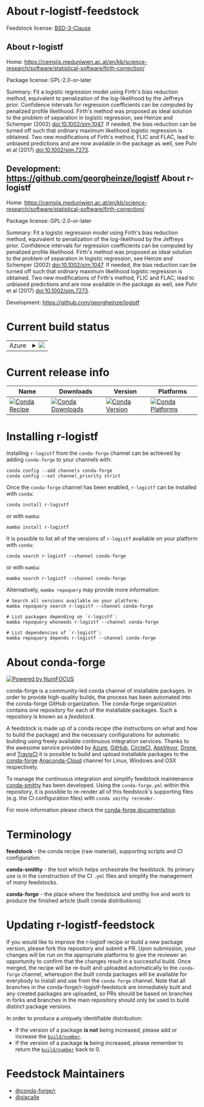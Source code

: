 About r-logistf-feedstock
=========================

Feedstock license: [BSD-3-Clause](https://github.com/conda-forge/r-logistf-feedstock/blob/main/LICENSE.txt)

About r-logistf
---------------

Home: https://cemsiis.meduniwien.ac.at/en/kb/science-research/software/statistical-software/firth-correction/

Package license: GPL-2.0-or-later

Summary: Fit a logistic regression model using Firth's bias reduction method, equivalent to penalization of the log-likelihood by the Jeffreys prior. Confidence intervals for regression coefficients can be computed by penalized profile likelihood. Firth's method was proposed as ideal solution to the problem of separation in logistic regression, see Heinze and Schemper (2002) <doi:10.1002/sim.1047>. If needed, the bias reduction can be turned off such that ordinary maximum likelihood logistic regression is obtained. Two new modifications of Firth's method, FLIC and FLAC, lead to unbiased predictions and are now available in the package as well, see Puhr et al (2017) <doi:10.1002/sim.7273>.

Development: https://github.com/georgheinze/logistf
About r-logistf
---------------

Home: https://cemsiis.meduniwien.ac.at/en/kb/science-research/software/statistical-software/firth-correction/

Package license: GPL-2.0-or-later

Summary: Fit a logistic regression model using Firth's bias reduction method, equivalent to penalization of the log-likelihood by the Jeffreys prior. Confidence intervals for regression coefficients can be computed by penalized profile likelihood. Firth's method was proposed as ideal solution to the problem of separation in logistic regression, see Heinze and Schemper (2002) <doi:10.1002/sim.1047>. If needed, the bias reduction can be turned off such that ordinary maximum likelihood logistic regression is obtained. Two new modifications of Firth's method, FLIC and FLAC, lead to unbiased predictions and are now available in the package as well, see Puhr et al (2017) <doi:10.1002/sim.7273>.

Development: https://github.com/georgheinze/logistf

Current build status
====================


<table>
    
  <tr>
    <td>Azure</td>
    <td>
      <details>
        <summary>
          <a href="https://dev.azure.com/conda-forge/feedstock-builds/_build/latest?definitionId=5757&branchName=main">
            <img src="https://dev.azure.com/conda-forge/feedstock-builds/_apis/build/status/r-logistf-feedstock?branchName=main">
          </a>
        </summary>
        <table>
          <thead><tr><th>Variant</th><th>Status</th></tr></thead>
          <tbody><tr>
              <td>linux_64_r_base4.2</td>
              <td>
                <a href="https://dev.azure.com/conda-forge/feedstock-builds/_build/latest?definitionId=5757&branchName=main">
                  <img src="https://dev.azure.com/conda-forge/feedstock-builds/_apis/build/status/r-logistf-feedstock?branchName=main&jobName=linux&configuration=linux%20linux_64_r_base4.2" alt="variant">
                </a>
              </td>
            </tr><tr>
              <td>linux_64_r_base4.3</td>
              <td>
                <a href="https://dev.azure.com/conda-forge/feedstock-builds/_build/latest?definitionId=5757&branchName=main">
                  <img src="https://dev.azure.com/conda-forge/feedstock-builds/_apis/build/status/r-logistf-feedstock?branchName=main&jobName=linux&configuration=linux%20linux_64_r_base4.3" alt="variant">
                </a>
              </td>
            </tr><tr>
              <td>osx_64_r_base4.2</td>
              <td>
                <a href="https://dev.azure.com/conda-forge/feedstock-builds/_build/latest?definitionId=5757&branchName=main">
                  <img src="https://dev.azure.com/conda-forge/feedstock-builds/_apis/build/status/r-logistf-feedstock?branchName=main&jobName=osx&configuration=osx%20osx_64_r_base4.2" alt="variant">
                </a>
              </td>
            </tr><tr>
              <td>osx_64_r_base4.3</td>
              <td>
                <a href="https://dev.azure.com/conda-forge/feedstock-builds/_build/latest?definitionId=5757&branchName=main">
                  <img src="https://dev.azure.com/conda-forge/feedstock-builds/_apis/build/status/r-logistf-feedstock?branchName=main&jobName=osx&configuration=osx%20osx_64_r_base4.3" alt="variant">
                </a>
              </td>
            </tr><tr>
              <td>win_64</td>
              <td>
                <a href="https://dev.azure.com/conda-forge/feedstock-builds/_build/latest?definitionId=5757&branchName=main">
                  <img src="https://dev.azure.com/conda-forge/feedstock-builds/_apis/build/status/r-logistf-feedstock?branchName=main&jobName=win&configuration=win%20win_64_" alt="variant">
                </a>
              </td>
            </tr>
          </tbody>
        </table>
      </details>
    </td>
  </tr>
</table>

Current release info
====================

| Name | Downloads | Version | Platforms |
| --- | --- | --- | --- |
| [![Conda Recipe](https://img.shields.io/badge/recipe-r--logistf-green.svg)](https://anaconda.org/conda-forge/r-logistf) | [![Conda Downloads](https://img.shields.io/conda/dn/conda-forge/r-logistf.svg)](https://anaconda.org/conda-forge/r-logistf) | [![Conda Version](https://img.shields.io/conda/vn/conda-forge/r-logistf.svg)](https://anaconda.org/conda-forge/r-logistf) | [![Conda Platforms](https://img.shields.io/conda/pn/conda-forge/r-logistf.svg)](https://anaconda.org/conda-forge/r-logistf) |

Installing r-logistf
====================

Installing `r-logistf` from the `conda-forge` channel can be achieved by adding `conda-forge` to your channels with:

```
conda config --add channels conda-forge
conda config --set channel_priority strict
```

Once the `conda-forge` channel has been enabled, `r-logistf` can be installed with `conda`:

```
conda install r-logistf
```

or with `mamba`:

```
mamba install r-logistf
```

It is possible to list all of the versions of `r-logistf` available on your platform with `conda`:

```
conda search r-logistf --channel conda-forge
```

or with `mamba`:

```
mamba search r-logistf --channel conda-forge
```

Alternatively, `mamba repoquery` may provide more information:

```
# Search all versions available on your platform:
mamba repoquery search r-logistf --channel conda-forge

# List packages depending on `r-logistf`:
mamba repoquery whoneeds r-logistf --channel conda-forge

# List dependencies of `r-logistf`:
mamba repoquery depends r-logistf --channel conda-forge
```


About conda-forge
=================

[![Powered by
NumFOCUS](https://img.shields.io/badge/powered%20by-NumFOCUS-orange.svg?style=flat&colorA=E1523D&colorB=007D8A)](https://numfocus.org)

conda-forge is a community-led conda channel of installable packages.
In order to provide high-quality builds, the process has been automated into the
conda-forge GitHub organization. The conda-forge organization contains one repository
for each of the installable packages. Such a repository is known as a *feedstock*.

A feedstock is made up of a conda recipe (the instructions on what and how to build
the package) and the necessary configurations for automatic building using freely
available continuous integration services. Thanks to the awesome service provided by
[Azure](https://azure.microsoft.com/en-us/services/devops/), [GitHub](https://github.com/),
[CircleCI](https://circleci.com/), [AppVeyor](https://www.appveyor.com/),
[Drone](https://cloud.drone.io/welcome), and [TravisCI](https://travis-ci.com/)
it is possible to build and upload installable packages to the
[conda-forge](https://anaconda.org/conda-forge) [Anaconda-Cloud](https://anaconda.org/)
channel for Linux, Windows and OSX respectively.

To manage the continuous integration and simplify feedstock maintenance
[conda-smithy](https://github.com/conda-forge/conda-smithy) has been developed.
Using the ``conda-forge.yml`` within this repository, it is possible to re-render all of
this feedstock's supporting files (e.g. the CI configuration files) with ``conda smithy rerender``.

For more information please check the [conda-forge documentation](https://conda-forge.org/docs/).

Terminology
===========

**feedstock** - the conda recipe (raw material), supporting scripts and CI configuration.

**conda-smithy** - the tool which helps orchestrate the feedstock.
                   Its primary use is in the construction of the CI ``.yml`` files
                   and simplify the management of *many* feedstocks.

**conda-forge** - the place where the feedstock and smithy live and work to
                  produce the finished article (built conda distributions)


Updating r-logistf-feedstock
============================

If you would like to improve the r-logistf recipe or build a new
package version, please fork this repository and submit a PR. Upon submission,
your changes will be run on the appropriate platforms to give the reviewer an
opportunity to confirm that the changes result in a successful build. Once
merged, the recipe will be re-built and uploaded automatically to the
`conda-forge` channel, whereupon the built conda packages will be available for
everybody to install and use from the `conda-forge` channel.
Note that all branches in the conda-forge/r-logistf-feedstock are
immediately built and any created packages are uploaded, so PRs should be based
on branches in forks and branches in the main repository should only be used to
build distinct package versions.

In order to produce a uniquely identifiable distribution:
 * If the version of a package **is not** being increased, please add or increase
   the [``build/number``](https://docs.conda.io/projects/conda-build/en/latest/resources/define-metadata.html#build-number-and-string).
 * If the version of a package **is** being increased, please remember to return
   the [``build/number``](https://docs.conda.io/projects/conda-build/en/latest/resources/define-metadata.html#build-number-and-string)
   back to 0.

Feedstock Maintainers
=====================

* [@conda-forge/r](https://github.com/conda-forge/r/)
* [@slacalle](https://github.com/slacalle/)

